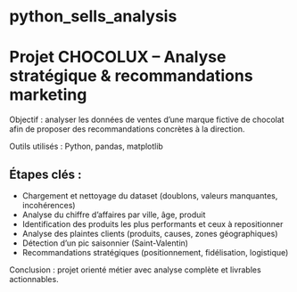 # python_sells_analysis

# Projet CHOCOLUX – Analyse stratégique & recommandations marketing

Objectif : analyser les données de ventes d’une marque fictive de chocolat afin de proposer des recommandations concrètes à la direction.

Outils utilisés : Python, pandas, matplotlib

## Étapes clés :
- Chargement et nettoyage du dataset (doublons, valeurs manquantes, incohérences)
- Analyse du chiffre d’affaires par ville, âge, produit
- Identification des produits les plus performants et ceux à repositionner
- Analyse des plaintes clients (produits, causes, zones géographiques)
- Détection d’un pic saisonnier (Saint-Valentin)
- Recommandations stratégiques (positionnement, fidélisation, logistique)

Conclusion : projet orienté métier avec analyse complète et livrables actionnables.
